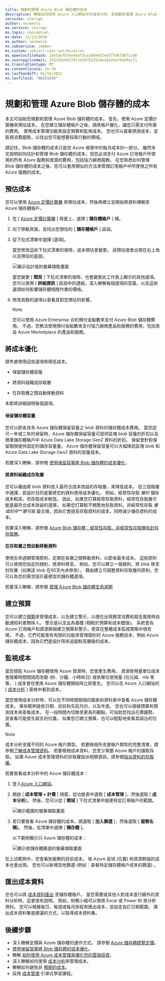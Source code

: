 ```yaml
---
title: 規劃和管理 Azure Blob 儲存體的成本
description: 瞭解如何使用 Azure 入口網站中的成本分析，來規劃和管理 Azure Blob 儲存體的成本。
services: storage
author: normesta
ms.service: storage
ms.topic: conceptual
ms.date: 11/13/2020
ms.author: normesta
ms.subservice: common
ms.custom: subject-cost-optimization
ms.openlocfilehash: 14e53efb7be9eef3ca388e6524e5ffd678671cd0
ms.sourcegitcommit: 25d1d5eb0329c14367621924e1da19af0a99acf1
ms.translationtype: MT
ms.contentlocale: zh-TW
ms.lasthandoff: 01/16/2021
ms.locfileid: "98251636"
---
```

# <a name="plan-and-manage-costs-for-azure-blob-storage"></a>規劃和管理 Azure Blob 儲存體的成本

本文可協助您規劃和管理 Azure Blob 儲存體的成本。 首先，使用 Azure 定價計算機來預估成本。 在您建立儲存體帳戶之後，請將帳戶優化，讓您只需支付所需的費用。 使用成本管理功能來設定預算和監視成本。 您也可以查看預測成本，並監視消費趨勢，以找出您可能想要採取行動的領域。

請記住，Blob 儲存體的成本只是您 Azure 帳單中的每月成本的一部分。 雖然本文說明如何估計和管理 Blob 儲存體的成本，但您必須支付 Azure 訂用帳戶所使用的所有 Azure 服務和資源的費用，包括協力廠商服務。 在您熟悉如何管理 Blob 儲存體的成本之後，您可以套用類似的方法來管理訂用帳戶中所使用之所有 Azure 服務的成本。

## <a name="estimate-costs"></a>預估成本

您可以使用 [Azure 定價計算機](https://azure.microsoft.com/pricing/calculator/) 來預估成本，然後再建立並開始將資料傳輸至 Azure 儲存體帳戶。

1. 在 [ [Azure 定價計算機](https://azure.microsoft.com/pricing/calculator/) ] 頁面上，選擇 [ **儲存體帳戶** ] 磚。

2. 向下移動頁面，並找出您預估的 [ **儲存體帳戶** ] 區段。

3. 從下拉式清單中選擇 [選項]。 

   當您修改這些下拉式清單的值時，成本預估會變更。 該預估值會出現在右上角以及預估的底部。

   ![顯示估計值的螢幕擷取畫面](media/storage-plan-manage-costs/price-calculator-storage-type.png)

   當您變更 [ **類型** ] 下拉式清單的值時，也會變更此工作表上顯示的其他選項。 您可以使用 [ **詳細資訊** ] 區段中的連結，深入瞭解每個選項的意義，以及這些選項如何影響儲存體相關作業的價格。 

4. 修改其餘的選項以查看其對您預估的影響。

   > [!NOTE]
   > 您可以使用 Azure Enterprise 合約預付金點數來支付 Azure Blob 儲存體費用。 不過，您無法使用預付金點數來支付協力廠商產品和服務的費用，包括來自 Azure Marketplace 的產品和服務。

## <a name="optimize-costs"></a>將成本優化

請考慮使用這些選項來降低成本。 

- 保留儲存體容量

- 將資料組織成存取層

- 在存取層之間自動移動資料

本節將詳細說明每個選項。 

#### <a name="reserve-storage-capacity"></a>保留儲存體容量

您可以節省具有 Azure 儲存體保留容量之 blob 資料的儲存體成本費用。 當您認可一年或三年的保留時，Azure 儲存體保留容量可提供區塊 blob 容量的折扣以及標準儲存體帳戶中 Azure Data Lake Storage Gen2 資料的折扣。 保留會針對保留期限提供固定的儲存容量量。 Azure 儲存體保留容量可以大幅降低區塊 blob 和 Azure Data Lake Storage Gen2 資料的容量成本。 

若要深入瞭解，請參閱 [使用保留容量將 Blob 儲存體的成本優化](../blobs/storage-blob-reserved-capacity.md)。

#### <a name="organize-data-into-access-tiers"></a>將資料組織成存取層

您可以藉由將 blob 資料放入最符合成本效益的存取層，來降低成本。 從三個階層中選擇，其設計目的是要將您的資料使用成本優化。 例如，經常性存取 *層的* 儲存成本較高，但存取成本較低。 因此，如果您打算經常存取資料，經常性存取層可能是最符合成本效益的選擇。 如果您打算較不頻繁地存取資料，非經常性存取 *層或封存**層可能* 最合理，因為它會提高存取資料的成本，同時減少儲存資料的成本。    

若要深入瞭解，請參閱 [Azure Blob 儲存體：經常性存取、非經常性存取層和封存存取層](../blobs/storage-blob-storage-tiers.md?tabs=azure-portal)。

#### <a name="automatically-move-data-between-access-tiers"></a>在存取層之間自動移動資料

使用生命週期管理原則，定期在各層之間移動資料，以節省最多成本。 這些原則可以使用您指定的規則，將資料移至。 例如，您可以建立一個規則，將 blob 移至封存層（如果該 blob 在90天內未修改）。 藉由建立可調整資料存取層的原則，您可以為您的需求設計最便宜的儲存體選項。

若要深入瞭解，請參閱 [管理 Azure Blob 儲存體生命週期](../blobs/storage-lifecycle-management-concepts.md?tabs=azure-portal)

## <a name="create-budgets"></a>建立預算

您可以建立[預算](../../cost-management-billing/costs/tutorial-acm-create-budgets.md?WT.mc_id=costmanagementcontent_docsacmhorizontal_-inproduct-learn)來管理成本，以及建立警示，以便在出現異常消費和超支風險時自動通知利害關係人。 警示是以支出為基礎 (相較於預算和成本閾值)。 系統會為 Azure 訂用帳戶和資源群組建立預算和警示，使其在整體成本監視策略中很有用。 不過，它們可能會有有限的功能來管理個別的 Azure 服務成本，例如 Azure 儲存體成本，因為它們是設計用來追蹤較高層級的成本。

## <a name="monitor-costs"></a>監視成本

當您搭配 Azure 儲存體使用 Azure 資源時，您會產生費用。 資源使用量單位成本會隨著時間間隔而改變 (秒、分鐘、小時和日) 或依單位使用量 (位元組、mb 等等。 ) 成本會在使用 Azure 儲存體開始時立即產生。 您可以在 Azure 入口網站的 [ [成本分析](../../cost-management-billing/costs/quick-acm-cost-analysis.md?WT.mc_id=costmanagementcontent_docsacmhorizontal_-inproduct-learn) ] 窗格中看到成本。

當您使用成本分析時，可以在不同時間間隔的圖表和資料表中查看 Azure 儲存體成本。 某些範例是依日期、目前和先前月份，以及年度。 您也可以根據預算和預測成本來查看成本。 在一段時間內切換至更長的觀點，可協助您找出花費趨勢，並查看可能發生超支的位置。 如果您已建立預算，也可以輕鬆地查看其超出的位置。

>[!NOTE]
> 成本分析支援不同的 Azure 帳戶類型。 若要檢視所支援帳戶類型的完整清單，請參閱[了解成本管理資料](../../cost-management-billing/costs/understand-cost-mgt-data.md?WT.mc_id=costmanagementcontent_docsacmhorizontal_-inproduct-learn)。 若要檢視成本資料，您至少需要 Azure 帳戶的讀取存取。 如需 Azure 成本管理資料的存取權指派相關資訊，請參閱[指派資料的存取權](../../cost-management-billing/costs/assign-access-acm-data.md?WT.mc_id=costmanagementcontent_docsacmhorizontal_-inproduct-learn)。

若要查看成本分析中的 Azure 儲存體成本：

1. 登入[Azure 入口網站](https://portal.azure.com)。

2. 開啟 [ **成本管理 + 計費** ] 視窗，從功能表中選取 [ **成本管理** ]，然後選取 [ **成本分析**]。 然後，您可以從 [ **領域** ] 下拉式清單中變更特定訂用帳戶的範圍。

   ![顯示範圍的螢幕擷取畫面](./media/storage-plan-manage-costs/cost-analysis-pane.png)

4. 若只要查看 Azure 儲存體的成本，請選取 [ **加入篩選** ]，然後選取 [ **服務名稱**]。 然後，從清單中選擇 [ **儲存體** ]。 

   以下範例顯示只 Azure 儲存體的成本：

   ![顯示依儲存體篩選的螢幕擷取畫面](./media/storage-plan-manage-costs/cost-analysis-pane-storage.png)

在上述範例中，您會看到服務的目前成本。 依 Azure 區域 (位置) 和資源群組的成本也會出現。 您也可以新增其他篩選 (例如：查看特定儲存體帳戶成本的篩選) 。

## <a name="export-cost-data"></a>匯出成本資料

您也可以將 [成本資料匯出](../../cost-management-billing/costs/tutorial-export-acm-data.md?WT.mc_id=costmanagementcontent_docsacmhorizontal_-inproduct-learn) 至儲存體帳戶。 當您需要或其他人對成本進行額外的資料分析時，這會很有説明。 例如，財務小組可以使用 Excel 或 Power BI 來分析資料。 您可以根據每日、每週或每月排程來匯出成本，並設定自訂日期範圍。 匯出成本資料集是建議的方式，以取得成本資料集。

## <a name="next-steps"></a>後續步驟

- 深入瞭解定價與 Azure 儲存體的運作方式。 請參閱 [Azure 儲存體總覽定價](https://azure.microsoft.com/pricing/details/storage/)。
- [使用保留容量將 Blob 儲存體的成本優化](../blobs/storage-blob-reserved-capacity.md)。
- 瞭解 [如何使用 Azure 成本管理來優化您的雲端投資](../../cost-management-billing/costs/cost-mgt-best-practices.md?WT.mc_id=costmanagementcontent_docsacmhorizontal_-inproduct-learn)。
- 深入瞭解如何使用 [成本分析](../../cost-management-billing/costs/quick-acm-cost-analysis.md?WT.mc_id=costmanagementcontent_docsacmhorizontal_-inproduct-learn)來管理成本。
- 瞭解如何避免非 [預期的成本](../../cost-management-billing/cost-management-billing-overview.md?WT.mc_id=costmanagementcontent_docsacmhorizontal_-inproduct-learn)。
- 採用 [成本管理](/learn/paths/control-spending-manage-bills?WT.mc_id=costmanagementcontent_docsacmhorizontal_-inproduct-learn) 引導式學習課程。